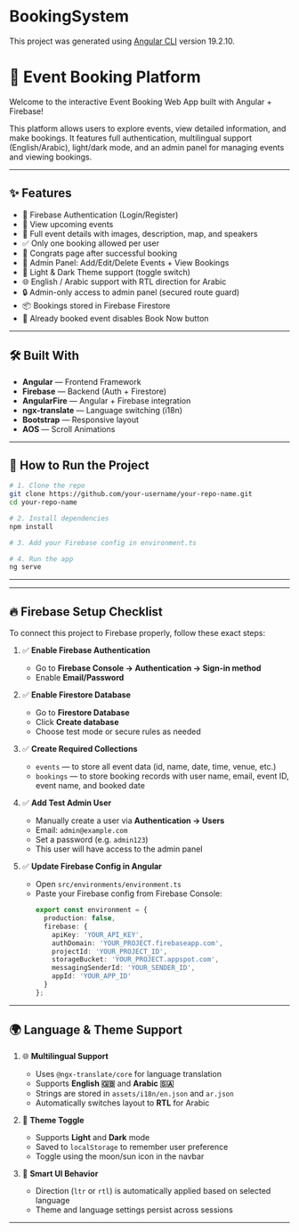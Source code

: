 # BookingSystem

This project was generated using [Angular CLI](https://github.com/angular/angular-cli) version 19.2.10.


# 🎉 Event Booking Platform

Welcome to the interactive Event Booking Web App built with Angular + Firebase!

This platform allows users to explore events, view detailed information, and make bookings. It features full authentication, multilingual support (English/Arabic), light/dark mode, and an admin panel for managing events and viewing bookings.

---

## ✨ Features

- 🔐 Firebase Authentication (Login/Register)
- 📅 View upcoming events
- 📄 Full event details with images, description, map, and speakers
- ✅ Only one booking allowed per user
- 🎉 Congrats page after successful booking
- 🧾 Admin Panel: Add/Edit/Delete Events + View Bookings
- 🌙 Light & Dark Theme support (toggle switch)
- 🌐 English / Arabic support with RTL direction for Arabic
- 🔒 Admin-only access to admin panel (secured route guard)
- 📦 Bookings stored in Firebase Firestore
- 🚫 Already booked event disables Book Now button

---

## 🛠️ Built With

- **Angular** — Frontend Framework  
- **Firebase** — Backend (Auth + Firestore)  
- **AngularFire** — Angular + Firebase integration  
- **ngx-translate** — Language switching (i18n)  
- **Bootstrap** — Responsive layout  
- **AOS** — Scroll Animations  


---

## 🧪 How to Run the Project

```bash
# 1. Clone the repo
git clone https://github.com/your-username/your-repo-name.git
cd your-repo-name

# 2. Install dependencies
npm install

# 3. Add your Firebase config in environment.ts

# 4. Run the app
ng serve

```

---

---

## 🔥 Firebase Setup Checklist

To connect this project to Firebase properly, follow these exact steps:

1. ✅ **Enable Firebase Authentication**
   - Go to **Firebase Console → Authentication → Sign-in method**
   - Enable **Email/Password**

2. ✅ **Enable Firestore Database**
   - Go to **Firestore Database**
   - Click **Create database**
   - Choose test mode or secure rules as needed

3. ✅ **Create Required Collections**
   - `events` — to store all event data (id, name, date, time, venue, etc.)
   - `bookings` — to store booking records with user name, email, event ID, event name, and booked date

4. ✅ **Add Test Admin User**
   - Manually create a user via **Authentication → Users**
   - Email: `admin@example.com`
   - Set a password (e.g. `admin123`)
   - This user will have access to the admin panel

5. ✅ **Update Firebase Config in Angular**
   - Open `src/environments/environment.ts`
   - Paste your Firebase config from Firebase Console:
     ```ts
     export const environment = {
       production: false,
       firebase: {
         apiKey: 'YOUR_API_KEY',
         authDomain: 'YOUR_PROJECT.firebaseapp.com',
         projectId: 'YOUR_PROJECT_ID',
         storageBucket: 'YOUR_PROJECT.appspot.com',
         messagingSenderId: 'YOUR_SENDER_ID',
         appId: 'YOUR_APP_ID'
       }
     };
     ```

---

## 🌍 Language & Theme Support

1. 🌐 **Multilingual Support**
   - Uses `@ngx-translate/core` for language translation
   - Supports **English 🇬🇧** and **Arabic 🇸🇦**
   - Strings are stored in `assets/i18n/en.json` and `ar.json`
   - Automatically switches layout to **RTL** for Arabic

2. 🎨 **Theme Toggle**
   - Supports **Light** and **Dark** mode
   - Saved to `localStorage` to remember user preference
   - Toggle using the moon/sun icon in the navbar

3. 🧠 **Smart UI Behavior**
   - Direction (`ltr` or `rtl`) is automatically applied based on selected language
   - Theme and language settings persist across sessions

---






